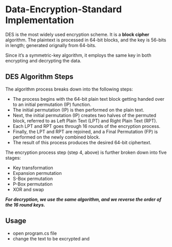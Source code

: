 # Data-Encryption-Standard Implementation

DES is the most widely used encryption scheme. It is a **block cipher** algorithm. The plaintext is processed in 64-bit blocks, and the key is 56-bits in length; generated orignally from 64-bits.

Since it’s a symmetric-key algorithm, it employs the same key in both encrypting and decrypting the data.

## **DES Algorithm Steps**

The algorithm process breaks down into the following steps:

- The process begins with the 64-bit plain text block getting handed over to an initial permutation (IP) function.
- The initial permutation (IP) is then performed on the plain text.
- Next, the initial permutation (IP) creates two halves of the permuted block, referred to as Left Plain Text (LPT) and Right Plain Text (RPT).
- Each LPT and RPT goes through 16 rounds of the encryption process.
- Finally, the LPT and RPT are rejoined, and a Final Permutation (FP) is performed on the newly combined block.
- The result of this process produces the desired 64-bit ciphertext.

The encryption process step (step 4, above) is further broken down into five stages:

- Key transformation
- Expansion permutation
- S-Box permutation
- P-Box permutation
- XOR and swap

**_For decryption, we use the same algorithm, and we reverse the order of the 16 round keys._**

## **Usage**
- open program.cs file
- change the text to be excrypted and 
